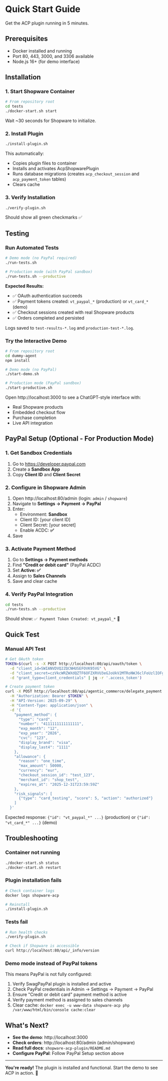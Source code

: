 # Quick Start Guide

Get the ACP plugin running in 5 minutes.

## Prerequisites

- Docker installed and running
- Port 80, 443, 3000, and 3306 available
- Node.js 16+ (for demo interface)

## Installation

### 1. Start Shopware Container

```bash
# From repository root
cd tests
./docker-start.sh start
```

Wait ~30 seconds for Shopware to initialize.

### 2. Install Plugin

```bash
./install-plugin.sh
```

This automatically:
- Copies plugin files to container
- Installs and activates AcpShopwarePlugin
- Runs database migrations (creates `acp_checkout_session` and `acp_payment_token` tables)
- Clears cache

### 3. Verify Installation

```bash
./verify-plugin.sh
```

Should show all green checkmarks ✅

## Testing

### Run Automated Tests

```bash
# Demo mode (no PayPal required)
./run-tests.sh

# Production mode (with PayPal sandbox)
./run-tests.sh --productive
```

**Expected Results:**
- ✅ OAuth authentication succeeds
- ✅ Payment tokens created: `vt_paypal_*` (production) or `vt_card_*` (demo)
- ✅ Checkout sessions created with real Shopware products
- ✅ Orders completed and persisted

Logs saved to `test-results-*.log` and `production-test-*.log`.

### Try the Interactive Demo

```bash
# From repository root
cd dummy-agent
npm install

# Demo mode (no PayPal)
./start-demo.sh

# Production mode (PayPal sandbox)
./start-productive.sh
```

Open http://localhost:3000 to see a ChatGPT-style interface with:
- Real Shopware products
- Embedded checkout flow
- Purchase completion
- Live API integration

## PayPal Setup (Optional - For Production Mode)

### 1. Get Sandbox Credentials

1. Go to https://developer.paypal.com
2. Create a **Sandbox App**
3. Copy **Client ID** and **Client Secret**

### 2. Configure in Shopware Admin

1. Open http://localhost:80/admin (login: `admin` / `shopware`)
2. Navigate to **Settings → Payment → PayPal**
3. Enter:
   - Environment: **Sandbox**
   - Client ID: [your client ID]
   - Client Secret: [your secret]
   - Enable ACDC: **✅**
4. Save

### 3. Activate Payment Method

1. Go to **Settings → Payment methods**
2. Find **"Credit or debit card"** (PayPal ACDC)
3. Set **Active: ✅**
4. Assign to **Sales Channels**
5. Save and clear cache

### 4. Verify PayPal Integration

```bash
cd tests
./run-tests.sh --productive
```

Should show: `✅ Payment Token Created: vt_paypal_*` 🎉

## Quick Test

### Manual API Test

```bash
# Get OAuth token
TOKEN=$(curl -s -X POST http://localhost:80/api/oauth/token \
  -d "client_id=SWIANVDVQ2ZQCNHUSEFOVK95VG" \
  -d "client_secret=czVkcWRZWXdQZTF6OFZXRVU3eGJoUkV2MTRoNWJ6clFoUzlIOFg" \
  -d "grant_type=client_credentials" | jq -r '.access_token')

# Create payment token
curl -X POST http://localhost:80/api/agentic_commerce/delegate_payment \
  -H "Authorization: Bearer $TOKEN" \
  -H "API-Version: 2025-09-29" \
  -H "Content-Type: application/json" \
  -d '{
    "payment_method": {
      "type": "card",
      "number": "4111111111111111",
      "exp_month": "12",
      "exp_year": "2026",
      "cvc": "123",
      "display_brand": "visa",
      "display_last4": "1111"
    },
    "allowance": {
      "reason": "one_time",
      "max_amount": 50000,
      "currency": "eur",
      "checkout_session_id": "test_123",
      "merchant_id": "shop_test",
      "expires_at": "2025-12-31T23:59:59Z"
    },
    "risk_signals": [
      {"type": "card_testing", "score": 5, "action": "authorized"}
    ]
  }'
```

Expected response: `{"id": "vt_paypal_*" ...}` (production) or `{"id": "vt_card_*" ...}` (demo)

## Troubleshooting

### Container not running
```bash
./docker-start.sh status
./docker-start.sh restart
```

### Plugin installation fails
```bash
# Check container logs
docker logs shopware-acp

# Reinstall
./install-plugin.sh
```

### Tests fail
```bash
# Run health checks
./verify-plugin.sh

# Check if Shopware is accessible
curl http://localhost:80/api/_info/version
```

### Demo mode instead of PayPal tokens

This means PayPal is not fully configured:
1. Verify SwagPayPal plugin is installed and active
2. Check PayPal credentials in Admin → Settings → Payment → PayPal
3. Ensure "Credit or debit card" payment method is active
4. Verify payment method is assigned to sales channels
5. Clear cache: `docker exec -u www-data shopware-acp php /var/www/html/bin/console cache:clear`

## What's Next?

- **See the demo**: http://localhost:3000
- **Check orders**: http://localhost:80/admin (admin/shopware)
- **Read full docs**: `shopware-acp-plugin/README.md`
- **Configure PayPal**: Follow PayPal Setup section above

---

**You're ready!** The plugin is installed and functional. Start the demo to see ACP in action. 🎉
